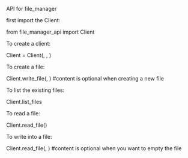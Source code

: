 API for file_manager

first import the Client:

from file_manager_api import Client

To create a client:

Client = Client(<url for the service>, <your user name>, <your password>)

To create a file:

Client.write_file(<new file name>,  <content>) #content is optional when creating a new file

To list the existing files:

Client.list_files

To read a file:

Client.read_file(<file name>)

To write into a file:

Client.read_file(<file name>, <content>) #content is optional when you want to empty the file
